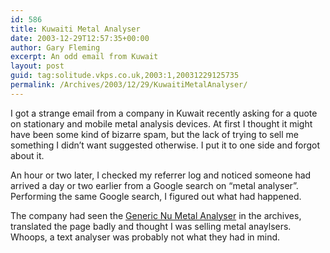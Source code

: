 ```yaml
---
id: 586
title: Kuwaiti Metal Analyser
date: 2003-12-29T12:57:35+00:00
author: Gary Fleming
excerpt: An odd email from Kuwait
layout: post
guid: tag:solitude.vkps.co.uk,2003:1,20031229125735
permalink: /Archives/2003/12/29/KuwaitiMetalAnalyser/
---
```

I got a strange email from a company in Kuwait recently asking for a quote on stationary and mobile metal analysis devices. At first I thought it might have been some kind of bizarre spam, but the lack of trying to sell me something I didn&#8217;t want suggested otherwise. I put it to one side and forgot about it.

An hour or two later, I checked my referrer log and noticed someone had arrived a day or two earlier from a Google search on &#8220;metal analyser&#8221;. Performing the same Google search, I figured out what had happened.

The company had seen the [Generic Nu Metal Analyser](/Code/GenNuMetal/) in the archives, translated the page badly and thought I was selling metal anaylsers. Whoops, a text analyser was probably not what they had in mind.